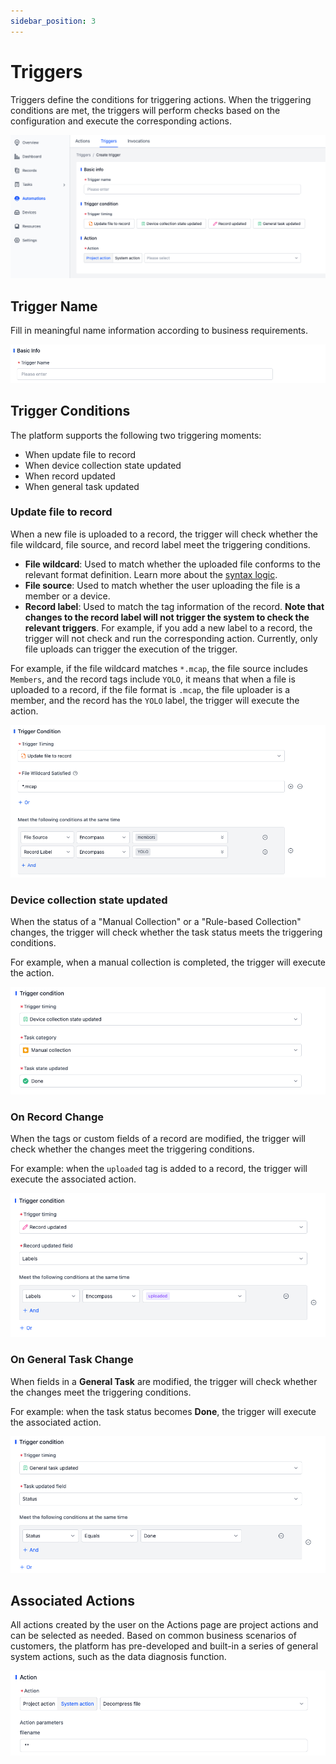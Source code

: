 ```yaml
---
sidebar_position: 3
---
```


# Triggers

Triggers define the conditions for triggering actions. When the triggering conditions are met, the triggers will perform checks based on the configuration and execute the corresponding actions.

![trigger_4](./img/trigger_4.png)

## Trigger Name

Fill in meaningful name information according to business requirements.

![trigger_5](./img/trigger_5.png)

## Trigger Conditions

The platform supports the following two triggering moments:

- When update file to record
- When device collection state updated
- When record updated
- When general task updated

### Update file to record

When a new file is uploaded to a record, the trigger will check whether the file wildcard, file source, and record label meet the triggering conditions.

- **File wildcard**: Used to match whether the uploaded file conforms to the relevant format definition. Learn more about the [syntax logic](https://www.malikbrowne.com/blog/a-beginners-guide-glob-patterns/).
- **File source**: Used to match whether the user uploading the file is a member or a device.
- **Record label**: Used to match the tag information of the record. **Note that changes to the record label will not trigger the system to check the relevant triggers**. For example, if you add a new label to a record, the trigger will not check and run the corresponding action. Currently, only file uploads can trigger the execution of the trigger.

For example, if the file wildcard matches `*.mcap`, the file source includes `Members`, and the record tags include `YOLO`, it means that when a file is uploaded to a record, if the file format is `.mcap`, the file uploader is a member, and the record has the `YOLO` label, the trigger will execute the action.

![trigger_6](./img/trigger_6.png)

### Device collection state updated

When the status of a "Manual Collection" or a "Rule-based Collection" changes, the trigger will check whether the task status meets the triggering conditions.

For example, when a manual collection is completed, the trigger will execute the action.

![trigger_7](./img/trigger_7.png)

### On Record Change

When the tags or custom fields of a record are modified, the trigger will check whether the changes meet the triggering conditions.

For example: when the `uploaded` tag is added to a record, the trigger will execute the associated action.

![trigger_8](./img/trigger_8.png)

### On General Task Change

When fields in a **General Task** are modified, the trigger will check whether the changes meet the triggering conditions.

For example: when the task status becomes **Done**, the trigger will execute the associated action.

![trigger_9](./img/trigger_9.png)

## Associated Actions

All actions created by the user on the Actions page are project actions and can be selected as needed. Based on common business scenarios of customers, the platform has pre-developed and built-in a series of general system actions, such as the data diagnosis function.

![trigger_10](./img/trigger_10.png)
